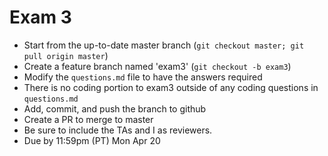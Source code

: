 # Exam 3

* Start from the up-to-date master branch (`git checkout master; git pull origin master`)
* Create a feature branch named 'exam3' (`git checkout -b exam3`)
* Modify the `questions.md` file to have the answers required
* There is no coding portion to exam3 outside of any coding questions in `questions.md`
* Add, commit, and push the branch to github
* Create a PR to merge to master
* Be sure to include the TAs and I as reviewers.  
* Due by 11:59pm (PT) Mon Apr 20

